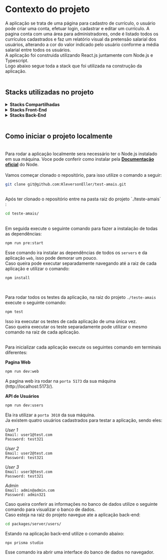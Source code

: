 # **Contexto do projeto**
A aplicação se trata de uma página para cadastro de currículo, o usuário pode criar uma conta, efetuar login, cadastrar e editar um currículo.
A pagina conta com uma área para administradores, onde é listado todos os currículos cadastrados e faz um relatório visual da pretensão salarial dos usuários, alterando a cor do valor indicado pelo usuário conforme a média salarial entre todos os usuários.
<br />
A aplicação foi construida utilizando React.js juntamente com Node.js e Typescript.
<br />
Logo abaixo segue toda a stack que foi utilizada na construção da aplicação.
<br />
<br />

## **Stacks utilizadas no projeto**


<details>
  <summary><strong>Stacks Compartilhadas</strong></summary><br />

  * <a href="https://eslint.org/" target="_blank" rel="external"><span><strong>Lint</strong></span></a> - Mantém um padrão de código na aplicação.

  * <a href="https://www.npmjs.com/package/axios" target="_blank" rel="external"><span><strong>Axios</strong></span></a> - Foi utilizado para fazer as requisições das API's.

  * <a href="https://www.typescriptlang.org/" target="_blank" rel="external"><span><strong>TypeScript</strong></span></a> - Mantém um código legível e evitando erros comuns.


</details>

<details>
  <summary><strong>Stacks Front-End</strong></summary><br />

  * <a href="https://www.npmjs.com/package/react-router-dom" target="_blank" rel="external"><span><strong>React-Router-dom</strong></span></a> - Gerenciamento de rotas no React.

  * <a href="https://vitejs.dev/" target="_blank" rel="external"><span><strong>Vite.js</strong></span></a> - Ferramenta de configuração para uma aplicação React.

  * <a href="https://zustand-demo.pmnd.rs/" target="_blank" rel="external"><span><strong>Zustand</strong></span></a> - Ferramenta para gerenciamento de estados globais.

  * <a href="https://vitest.dev/" target="_blank" rel="external"><span><strong>Vitest</strong></span></a> - Ferramenta de construção de testes automatizados.

  * <a href="https://tailwindcss.com/" target="_blank" rel="external"><span><strong>Tailwind-css</strong></span></a> - Ferramenta para estilização de componentes.

  * <a href="https://www.npmjs.com/package/react-uuid" target="_blank" rel="external"><span><strong>uuid-react</strong></span></a> - Ferramenta para geração de ID's únicos.

</details>

<details>
  <summary><strong>Stacks Back-End</strong></summary><br />

  * <a href="https://jestjs.io/pt-BR/" target="_blank" rel="external"><span><strong>Jest</strong></span></a> - Ferramenta de construção de testes automatizados.

  * <a href="https://www.prisma.io/" target="_blank" rel="external"><span><strong>Prisma ORM</strong></span></a> - ORM de bancos relacionais e não relacionais para Node.js.

  * <a href="https://www.sqlite.org/index.html" target="_blank" rel="external"><span><strong>SQLite</strong></span></a> - Banco de dados relacional.

  * <a href="https://www.npmjs.com/package/cors" target="_blank" rel="external"><span><strong>Cors</strong></span></a> - Ferramenta de exibição de domínios.

  * <a href="https://www.npmjs.com/package/express" target="_blank" rel="external"><span><strong>Express</strong></span></a> - Ferramenta para Node.js para construção de servidores web.

  * <a href="https://www.npmjs.com/package/express-async-errors" target="_blank" rel="external"><span><strong>Express-async-errors</strong></span></a> - Ferramenta para captura de erros da aplicação.

  * <a href="https://www.npmjs.com/package/http-status-codes" target="_blank" rel="external"><span><strong>HTTP-status-codes</strong></span></a> - Padroniza códigos de status HTTP.

  * <a href="https://joi.dev/" target="_blank" rel="external"><span><strong>JOI</strong></span></a> - Ferramenta para validação de dados.

  * <a href="https://www.npmjs.com/package/jsonwebtoken" target="_blank" rel="external"><span><strong>JWT</strong></span></a> - Ferramenta de criptografia de dados.

</details>
<br />

## **Como iniciar o projeto localmente**
<br />
Para rodar a aplicação localmente sera necessário ter o Node.js instalado em sua máquina.
Voce pode conferir como instalar pela <a href="https://nodejs.org/en/" target="_blank" rel="external"><span><strong>Documentação oficial</strong></span></a> do Node.
<br />
<br />
Vamos começar clonado o repositório, para isso utilize o comando a seguir:

```sh
git clone git@github.com:KleversonEller/test-amais.git
```
<br />
Após ter clonado o repositório entre na pasta raiz do projeto `./teste-amais` :

```sh
cd teste-amais/
```
<br />
Em seguida execute o seguinte comando para fazer a instalação de todas as dependências:

```sh
npm run pre:start
```
Esse comando ira instalar as dependências de todos os `servers` e da aplicação `web`, isso pode demorar um pouco.
<br />
Caso queira pode executar separadamente navegando até a raiz de cada aplicação e utilizar o comando:

```sh
npm install
```
<br />

Para rodar todos os testes da aplicação, na raiz do projeto `./teste-amais` execute o seguinte comando:

```sh
npm test
```

Isso ira executar os testes de cada aplicação de uma única vez.
<br />
Caso queira executar os teste separadamente pode utilizar o mesmo comando na raiz de cada aplicação.
<br /><br />

Para inicializar cada aplicação execute os seguintes comando em terminais diferentes:
<br />

**Pagina Web**

```sh
npm run dev:web
```
A pagina web ira rodar na `porta 5173` da sua máquina (http://localhost:5173/).
<br />

**API de Usuários**

```sh
npm run dev:users
```
Ela ira utilizar a `porta 3010` da sua máquina.
<br />
Ja existem quatro usuários cadastrados para testar a aplicação, sendo eles:
<br />

*User 1*
<br />
`Email: user1@test.com`
<br />
`Password: test321`
<br />

*User 2*
<br />
`Email: user2@test.com`
<br />
`Password: test321`
<br />

*User 3*
<br />
`Email: user3@test.com`
<br />
`Password: test321`
<br />

*Admin*
<br />
`Email: admin@admin.com`
<br />
`Password: admin321`
<br />

Caso queira conferir as informações no banco de dados utilize o seguinte comando para visualizar o banco de dados.
<br />
Caso esteja na raiz do projeto navegue ate a aplicação back-end:

```sh
cd packages/server/users/
```
Estando na aplicação back-end utilize o comando abaixo:

```sh
npx prisma studio
```
Esse comando ira abrir uma interface do banco de dados no navegador.
<br />
<br />
